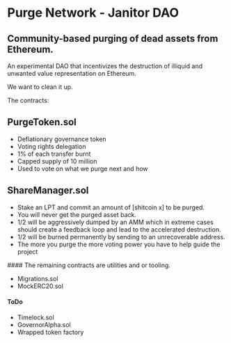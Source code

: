 # Purge Network - Janitor DAO

  ## Community-based purging of dead assets from Ethereum. 

  An experimental DAO that incentivizes the destruction of illiquid and unwanted value representation on Ethereum. 
  
  We want to clean it up.

  The contracts: 
    
  ## PurgeToken.sol
  - Deflationary governance token
  - Voting rights delegation
  - 1% of each transfer burnt
  - Capped supply of 10 million
  - Used to vote on what we purge next and how
  
  ## ShareManager.sol
  - Stake an LPT and commit an amount of [shitcoin x] to be purged.
  - You will never get the purged asset back.
  - 1/2 will be aggressively dumped by an AMM which in extreme cases should create a feedback loop and lead to the accelerated destruction.
  - 1/2 will be burned permanently by sending to an unrecoverable address.
  - The more you purge the more voting power you have to help guide the project 

#### The remaining contracts are utilities and or tooling.
  - Migrations.sol
  - MockERC20.sol

#### ToDo
- Timelock.sol
- GovernorAlpha.sol
- Wrapped token factory  